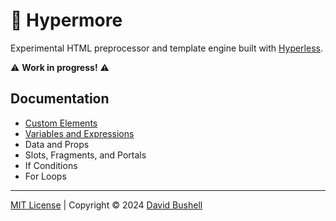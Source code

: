 # 🎃 Hypermore

Experimental HTML preprocessor and template engine built with [Hyperless](https://github.com/dbushell/hyperless).

⚠️ **Work in progress!** ⚠️

## Documentation

* [Custom Elements](docs/custom-elements.md)
* [Variables and Expressions](docs/variables-and-expressions.md)
* Data and Props
* Slots, Fragments, and Portals
* If Conditions
* For Loops

* * *

[MIT License](/LICENSE) | Copyright © 2024 [David Bushell](https://dbushell.com)
